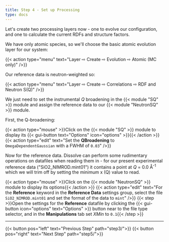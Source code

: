 ```yaml
---
title: Step 4 - Set up Processing
type: docs
---
```



Let's create two processing layers now - one to evolve our configuration, and one to calculate the current RDFs and structure factors.

We have only atomic species, so we'll choose the basic atomic evolution layer for our system:

{{< action type="menu" text="Layer &#8680; Create &#8680; Evolution &#8680; Atomic (MC only)" />}}

Our reference data is neutron-weighted so:

{{< action type="menu" text="Layer &#8680; Create &#8680; Correlations &#8680; RDF and Neutron S(Q)" />}}

We just need to set the instrumental _Q_ broadening in the {{< module "SQ" >}} module and assign the reference data to our {{< module "NeutronSQ" >}} module.

First, the Q-broadening:

{{< action type="mouse" >}}Click on the {{< module "SQ" >}} module to display its {{< gui-button text="Options" icon="options" >}}{{< /action >}}
{{< action type="edit" text="Set the **QBroadening** to `OmegaDependentGaussian` with a FWHM of `0.03`" />}}

Now for the reference data. Dissolve can perform some rudimentary operations on datafiles when reading them in - for our present experimental reference data ("SiO2_NIMROD.mint01") it contains a point at _Q_ = 0.0 &#8491;<sup>-1</sup> which we will trim off by setting the minimum x (Q) value to read.

{{< action type="mouse" >}}Click on the {{< module "NeutronSQ" >}} module to display its options{{< /action >}}
{{< action type="edit" text="For the **Reference** keyword in the **Reference Data** settings group, select the file `SiO2_NIMROD.mint01` and set the format of the data to `mint`" />}}
{{< step >}}Open the settings for the **Reference** datafile by clicking the {{< gui-button icon="options" text="Options" >}} button near to the file type selector, and in the **Manipulations** tab set _XMin_ to `0.1`{{< /step >}}


* * *
{{< button pos="left" text="Previous Step" path="step3/">}}
{{< button pos="right" text="Next Step" path="step5/">}}
